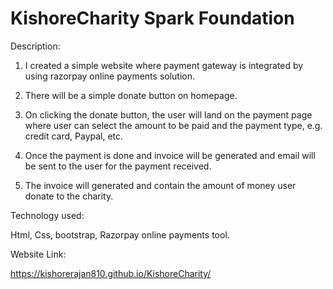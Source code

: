 
# KishoreCharity Spark Foundation

Description:

   1) I created a simple website where payment gateway is integrated by using razorpay online payments solution.

   2) There will be a simple donate button on homepage.

   3) On clicking the donate button, the user will land on the payment page where user can select the amount to be paid and the payment type, e.g. credit card, Paypal, etc. 

   4) Once the payment is done and invoice will be generated and email will be sent to the user for the payment received. 

   5) The invoice will generated and contain the amount of money user donate to the charity.

Technology used:

Html, Css, bootstrap, Razorpay online payments tool.

Website Link:

https://kishorerajan810.github.io/KishoreCharity/
